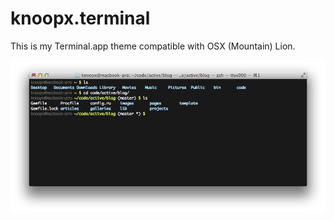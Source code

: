 # knoopx.terminal

This is my Terminal.app theme compatible with OSX (Mountain) Lion.

![knoopx.terminal](screenshot.png)